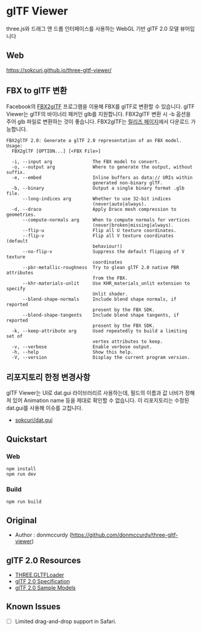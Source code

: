# glTF Viewer

three.js와 드래그 앤 드롭 인터페이스를 사용하는 WebGL 기반 glTF 2.0 모델 뷰어입니다

## Web
https://sokcuri.github.io/three-gltf-viewer/

## FBX to glTF 변환
Facebook의 [FBX2glTF](https://github.com/facebookincubator/FBX2glTF) 프로그램을 이용해 FBX를 glTF로 변환할 수 있습니다.
glTF Viewer는 glTF의 바이너리 패커인 glb를 지원합니다. FBX2glTF 변환 시 -b 옵션을 주어 glb 파일로 변환하는 것이 좋습니다.
FBX2glTF는 [릴리즈 페이지](https://github.com/facebookincubator/FBX2glTF/releases)에서 다운로드 가능합니다.

```
FBX2glTF 2.0: Generate a glTF 2.0 representation of an FBX model.
Usage:
  FBX2glTF [OPTION...] [<FBX File>]

  -i, --input arg               The FBX model to convert.
  -o, --output arg              Where to generate the output, without suffix.
  -e, --embed                   Inline buffers as data:// URIs within
                                generated non-binary glTF.
  -b, --binary                  Output a single binary format .glb file.
      --long-indices arg        Whether to use 32-bit indices
                                (never|auto|always).
  -d, --draco                   Apply Draco mesh compression to geometries.
      --compute-normals arg     When to compute normals for vertices
                                (never|broken|missing|always).
      --flip-u                  Flip all U texture coordinates.
      --flip-v                  Flip all V texture coordinates (default
                                behaviour!)
      --no-flip-v               Suppress the default flipping of V texture
                                coordinates
      --pbr-metallic-roughness  Try to glean glTF 2.0 native PBR attributes
                                from the FBX.
      --khr-materials-unlit     Use KHR_materials_unlit extension to specify
                                Unlit shader.
      --blend-shape-normals     Include blend shape normals, if reported
                                present by the FBX SDK.
      --blend-shape-tangents    Include blend shape tangents, if reported
                                present by the FBX SDK.
  -k, --keep-attribute arg      Used repeatedly to build a limiting set of
                                vertex attributes to keep.
  -v, --verbose                 Enable verbose output.
  -h, --help                    Show this help.
  -V, --version                 Display the current program version.
```

## 리포지토리 한정 변경사항
glTF Viewer는 UI로 dat.gui 라이브러리르 사용하는데, 필드의 이름과 값 너비가 정해져 있어 Animation name 등을 제대로 확인할 수 없습니다. 이 리포지토리는 수정된 dat.gui를 사용해 이슈를 고칩니다.
* [sokcuri/dat.gui](https://github.com/sokcuri/dat.gui)

## Quickstart

### Web

```
npm install
npm run dev
```

### Build
```
npm run build
```

## Original
* Author : donmccurdy (https://github.com/donmccurdy/three-gltf-viewer)

## glTF 2.0 Resources

- [THREE.GLTFLoader](https://github.com/mrdoob/three.js/blob/dev/examples/js/loaders/GLTFLoader.js)
- [glTF 2.0 Specification](https://github.com/KhronosGroup/glTF/blob/master/specification/2.0/README.md)
- [glTF 2.0 Sample Models](https://github.com/KhronosGroup/glTF-Sample-Models/tree/master/2.0/)

## Known Issues

- [ ] Limited drag-and-drop support in Safari.

